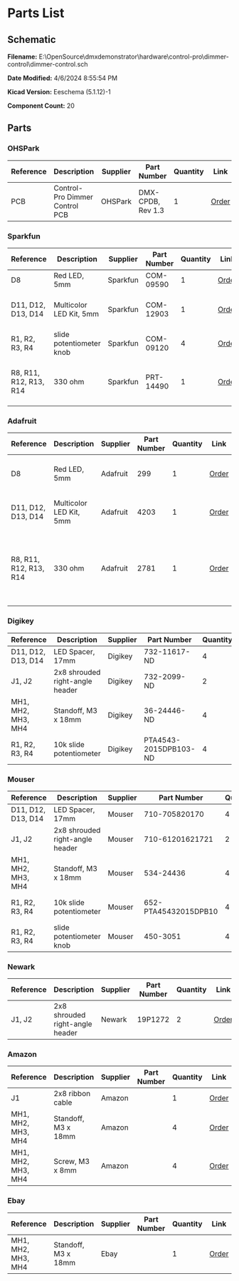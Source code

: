 
# Parts List

## Schematic

**Filename:** E:\OpenSource\dmxdemonstrator\hardware\control-pro\dimmer-control\dimmer-control.sch

**Date Modified:** 4/6/2024 8:55:54 PM

**Kicad Version:** Eeschema (5.1.12)-1

**Component Count:** 20

## Parts


### OHSPark

Reference|Description|Supplier|Part Number|Quantity|Link|Notes
---------|-----------|--------|-----------|--------|----|-----
PCB|Control-Pro Dimmer Control PCB|OHSPark|DMX-CPDB, Rev 1.3|1|[Order](https://oshpark.com/shared_projects/O76YiRT8)|pack of 3, 2 not used
<!--PARTROW-->

### Sparkfun

Reference|Description|Supplier|Part Number|Quantity|Link|Notes
---------|-----------|--------|-----------|--------|----|-----
D8|Red LED, 5mm|Sparkfun|COM-09590|1|[Order](https://www.sparkfun.com/products/9590)|
D11, D12, D13, D14|Multicolor LED Kit, 5mm|Sparkfun|COM-12903|1|[Order](https://www.sparkfun.com/products/12903)|pack of 12, 8 not used
R1, R2, R3, R4|slide potentiometer knob|Sparkfun|COM-09120|4|[Order](https://www.sparkfun.com/products/9120)|
R8, R11, R12, R13, R14|330 ohm|Sparkfun|PRT-14490|1|[Order](https://www.sparkfun.com/products/14490)|pack of 20, 15 not used
<!--PARTROW-->

### Adafruit

Reference|Description|Supplier|Part Number|Quantity|Link|Notes
---------|-----------|--------|-----------|--------|----|-----
D8|Red LED, 5mm|Adafruit|299|1|[Order](https://www.adafruit.com/product/299)|pack of 25, 24 not used
D11, D12, D13, D14|Multicolor LED Kit, 5mm|Adafruit|4203|1|[Order](https://www.adafruit.com/product/4203)|pack of 25, 21 not used
R8, R11, R12, R13, R14|330 ohm|Adafruit|2781|1|[Order](https://www.adafruit.com/product/2781)|use 470 ohm instead, pack of 25, 20 not used
<!--PARTROW-->

### Digikey

Reference|Description|Supplier|Part Number|Quantity|Link|Notes
---------|-----------|--------|-----------|--------|----|-----
D11, D12, D13, D14|LED Spacer, 17mm|Digikey|732-11617-ND|4|[Order](https://www.digikey.com/product-detail/en/w%C3%BCrth-elektronik/705820170/732-11617-ND/7681962)|
J1, J2|2x8 shrouded right-angle header|Digikey| 732-2099-ND|2|[Order](https://www.digikey.com/en/products/detail/w%C3%BCrth-elektronik/61201621721/2060595)|
MH1, MH2, MH3, MH4|Standoff, M3 x 18mm|Digikey|36-24446-ND|4|[Order](https://www.digikey.com/product-detail/en/keystone-electronics/24446/36-24446-ND/1532945)|
R1, R2, R3, R4|10k slide potentiometer|Digikey|PTA4543-2015DPB103-ND|4|[Order](https://www.digikey.com/products/en?keywords=PTA4543-2015DPB103-ND)|slide knob needed
<!--PARTROW-->

### Mouser

Reference|Description|Supplier|Part Number|Quantity|Link|Notes
---------|-----------|--------|-----------|--------|----|-----
D11, D12, D13, D14|LED Spacer, 17mm|Mouser|710-705820170|4|[Order](https://www.mouser.com/ProductDetail/Wurth-Elektronik/705820170?qs=wr8lucFkNMUaK6Cwpwjx5Q%3D%3D)|
J1, J2|2x8 shrouded right-angle header|Mouser|710-61201621721|2|[Order](https://www.mouser.com/ProductDetail/Wurth-Elektronik/61201621721?qs=ZtY9WdtwX56ShT0tAQh3qw%3D%3D)|
MH1, MH2, MH3, MH4|Standoff, M3 x 18mm|Mouser|534-24436|4|[Order](https://www.mouser.com/ProductDetail/Keystone-Electronics/24436?qs=UWqYQ%2F2cZWv7%252B7DoeljlhQ%3D%3D)|
R1, R2, R3, R4|10k slide potentiometer|Mouser|652-PTA45432015DPB10|4|[Order](https://www.mouser.com/ProductDetail/Bourns/PTA4543-2015DPB103?qs=U%2FacTlguYxbmwS%2FtylIWJw%3D%3D)|slide knob needed
R1, R2, R3, R4|slide potentiometer knob|Mouser|450-3051|4|[Order](https://www.mouser.com/ProductDetail/Eagle-Plastic-Devices/450-3051?qs=hTs5c5NaUrTeABpuQnP9ug%3D%3D)|
<!--PARTROW-->

### Newark

Reference|Description|Supplier|Part Number|Quantity|Link|Notes
---------|-----------|--------|-----------|--------|----|-----
J1, J2|2x8 shrouded right-angle header|Newark|19P1272|2|[Order](https://www.newark.com/wurth-elektronik/61201621721/wire-to-board-connector-right/dp/19P1272?ost=61201621721)|
<!--PARTROW-->

### Amazon

Reference|Description|Supplier|Part Number|Quantity|Link|Notes
---------|-----------|--------|-----------|--------|----|-----
J1|2x8 ribbon cable|Amazon||1|[Order](https://www.amazon.com/s?k=16-Pin+IDC+Connector+Flat+Ribbon+Cable&i=electronics&crid=3L1450QFA09WG&sprefix=16-pin+idc+connector+flat+ribbon+cable%2Celectronics%2C151&ref=nb_sb_noss)|
MH1, MH2, MH3, MH4|Standoff, M3 x 18mm|Amazon||4|[Order](https://www.amazon.com/s?k=m3+18mm+standoff)|
MH1, MH2, MH3, MH4|Screw, M3 x 8mm|Amazon||4|[Order](https://www.amazon.com/s?k=m3+8mm+screw)|
<!--PARTROW-->

### Ebay

Reference|Description|Supplier|Part Number|Quantity|Link|Notes
---------|-----------|--------|-----------|--------|----|-----
MH1, MH2, MH3, MH4|Standoff, M3 x 18mm|Ebay||1|[Order](https://www.ebay.com/itm/M3-Aluminum-Alloy-Female-Hex-Hexagon-Threaded-Bush-Sleeve-Standoff-Pillar-Spacer/174350100853?ssPageName=STRK%3AMEBIDX%3AIT&var=473550930125&_trksid=p2060353.m1438.l2649)|pack of 10, 6 not used
<!--PARTROW-->
<!--VENDORLIST-->

